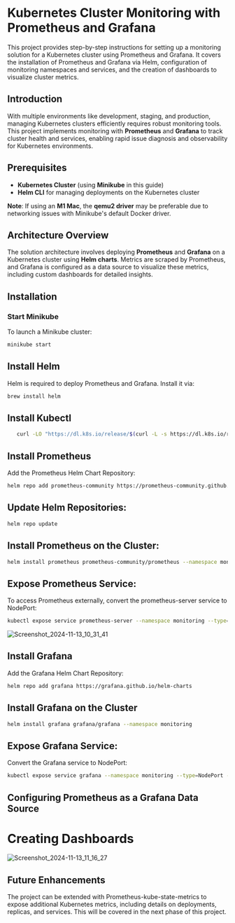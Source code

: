 # Kubernetes Cluster Monitoring with Prometheus and Grafana
This project provides step-by-step instructions for setting up a monitoring solution for a Kubernetes cluster using Prometheus and Grafana. It covers the installation of Prometheus and Grafana via Helm, configuration of monitoring namespaces and services, and the creation of dashboards to visualize cluster metrics.

## Introduction

With multiple environments like development, staging, and production, managing Kubernetes clusters efficiently requires robust monitoring tools. This project implements monitoring with **Prometheus** and **Grafana** to track cluster health and services, enabling rapid issue diagnosis and observability for Kubernetes environments.

## Prerequisites

- **Kubernetes Cluster** (using **Minikube** in this guide)
- **Helm CLI** for managing deployments on the Kubernetes cluster

**Note**: If using an **M1 Mac**, the **qemu2 driver** may be preferable due to networking issues with Minikube's default Docker driver.

## Architecture Overview

The solution architecture involves deploying **Prometheus** and **Grafana** on a Kubernetes cluster using **Helm charts**. Metrics are scraped by Prometheus, and Grafana is configured as a data source to visualize these metrics, including custom dashboards for detailed insights.

## Installation

### Start Minikube

To launch a Minikube cluster:

```bash
minikube start
```
## Install Helm
Helm is required to deploy Prometheus and Grafana. Install it via:
```bash
brew install helm
```
## Install Kubectl
```bash
   curl -LO "https://dl.k8s.io/release/$(curl -L -s https://dl.k8s.io/release/stable.txt)/bin/linux/amd64/kubectl"
```
## Install Prometheus
Add the Prometheus Helm Chart Repository:
```bash
helm repo add prometheus-community https://prometheus-community.github.io/helm-charts
```
## Update Helm Repositories: 
```bash
helm repo update
```
## Install Prometheus on the Cluster:
```bash
helm install prometheus prometheus-community/prometheus --namespace monitoring

```
## Expose Prometheus Service:

To access Prometheus externally, convert the prometheus-server service to NodePort:
```bash
kubectl expose service prometheus-server --namespace monitoring --type=NodePort --target-port=9090 --name=prometheus-server-ext
```
![Screenshot_2024-11-13_10_31_41](https://github.com/user-attachments/assets/35d2a89a-34d8-440c-88f1-44223a6bd553)

## Install Grafana
Add the Grafana Helm Chart Repository:
```bash
helm repo add grafana https://grafana.github.io/helm-charts
```
## Install Grafana on the Cluster
```bash
helm install grafana grafana/grafana --namespace monitoring
```
## Expose Grafana Service:
Convert the Grafana service to NodePort:
```bash
kubectl expose service grafana --namespace monitoring --type=NodePort --target-port=3000 --name=grafana-ext
```

## Configuring Prometheus as a Grafana Data Source
# Creating Dashboards

![Screenshot_2024-11-13_11_16_27](https://github.com/user-attachments/assets/dc3867c8-6377-420f-9447-4646cb45c741)

## Future Enhancements
The project can be extended with Prometheus-kube-state-metrics to expose additional Kubernetes metrics, including details on deployments, replicas, and services. This will be covered in the next phase of this project.


